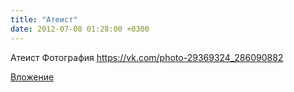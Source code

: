 ```yaml
---
title: "Атеист"
date: 2012-07-08 01:28:00 +0300
---
```


Атеист
Фотография
https://vk.com/photo-29369324_286090882

[Вложение](https://vk.com/photo-29369324_286090882)
